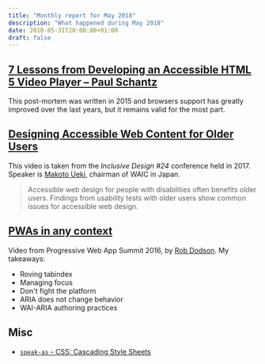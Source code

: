 ```yaml
---
title: "Monthly report for May 2018"
description: "What happened during May 2018"
date: 2018-05-31T20:00:00+01:00
draft: false
---
```


## [7 Lessons from Developing an Accessible HTML 5 Video Player – Paul Schantz](https://paulschantz.com/2015/03/06/7-lessons-from-developing-an-accessible-html-5-video-player/)

This post-mortem was written in 2015 and browsers support has greatly improved
over the last years, but it remains valid for the most part.

## [Designing Accessible Web Content for Older Users](https://www.youtube.com/watch?v=MrS6L99Db0M)

This video is taken from the _Inclusive Design #24_ conference held in 2017.
Speaker is [Makoto Ueki](https://twitter.com/mak_en), chairman of WAIC in Japan.

> Accessible web design for people with disabilities often benefits older users.
> Findings from usability tests with older users show common issues for
> accessible web design.

## [PWAs in any context](https://youtu.be/8dr_IUGwsO0?list=PLNYkxOF6rcIAWWNR_Q6eLPhsyx6VvYjVb)

Video from Progressive Web App Summit 2016, by
[Rob Dodson](https://twitter.com/rob_dodson). My takeaways:

- Roving tabindex
- Managing focus
- Don't fight the platform
- ARIA does not change behavior
- WAI-ARIA authoring practices

## Misc

- [`speak-as` - CSS: Cascading Style Sheets](https://developer.mozilla.org/fr/docs/Web/CSS/@counter-style/speak-as)
